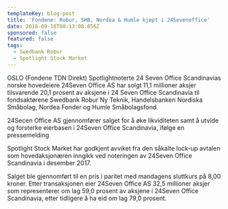 ```yaml
---
templateKey: blog-post
title: 'Fondene: Robur, SHB, Nordea & Humle kjøpt i 24Sevenoffice'
date: 2018-09-18T08:13:08.856Z
sponsored: false
featured: false
tags:
  - Swedbank Robur
  - Spotlight Stock Market
---
```

OSLO (Fondene TDN Direkt) Spotlightnoterte 24 Seven Office Scandinavias norske hovedeiere 24Seven Office AS har solgt 11,1 millioner aksjer tilsvarende 20,1 prosent av aksjene i 24 Seven Office Scandinavia til fondsaktørene Swedbank Robur Ny Teknik, Handelsbanken Nordiska Småbolag, Nordea Fonder og Humle Småbolagsfond.



24Secen Office AS gjennomfører salget for å øke likviditeten samt å utvide og forsterke eierbasen i 24Seven Office Scandinavia, ifølge en pressemelding



Spotlight Stock Market har godkjent avviket fra den såkalte lock-up avtalen som hovedaksjonæren inngikk ved noteringen av 24Seven Office Scandinavia i desember 2017.



Salget ble gjennomført til en pris i paritet med mandagens sluttkurs på 8,00 kroner. Etter transaksjonen eier 24Seven Office AS 32,5 millioner aksjer som representerer om lag 59,0 prosent av aksjene i 24Seven Office Scandinavia, etter tidligere å ha eid om lag 79,0 prosent.
